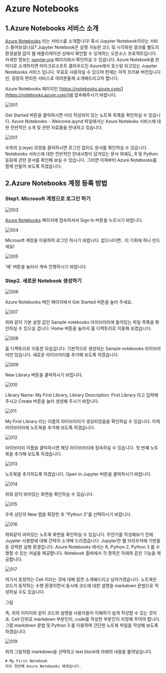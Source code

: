 # Azure Notebooks

## 1.Azure Notebooks 서비스 소개 
[Azure Notebooks](https://notebooks.azure.com/) 라는 서비스를 소개합니다! 혹시 Jupyter Notebook이라는 서비스 들어보셨나요? Jupyter Notebook은 실행 가능한 코드 및 시각화된 결과를 별도의 환경설정 없이 웹 애플리케이션 상에서 확인할 수 있게하는 오픈소스 프로젝트입니다. 
자세한 정보는 [jupyter.org](http://jupyter.org/) 페이지에서 확인하실 수 있습니다. Azure Notebook을 한마디로 소개하자면 마이크로소프트 클라우드인 Azure에서 호스팅 되고있는 Jupyter Notebooks 서비스 입니다. 
무료로 사용하실 수 있으며 현재는 아직 프리뷰 버전입니다만, 굉장히 편리한 서비스로 여러분들께 소개해드리고자 합니다. 

Azure Notebooks 페이지인 [https://notebooks.azure.com/](https://notebooks.azure.com/)에 접속해주시기 바랍니다. 

![001](./images/notebooks/001.jpg) 

Get Started 버튼을 클릭하시면 미리 작성되어 있는 노트북 목록을 확인하실 수 있습니다. Azure Notebooks - Welcome.ipynd 파일에서는 Azure Noteboks 서비스에 대한 전반적인 소개 및 관련 자료들을 안내하고 있습니다. 

![001](./images/notebooks/001.jpg) 

우측의 눈(eye) 모양을 클릭하시면 로그인 없이도 문서를 확인하실 수 있습니다. Notebooks 서비스에 대한 전반적인 안내사항이 담겨있는 문서 외에도, R 및 Python 등등에 관한 문서를 확인해 보실 수 있습니다. 
그러면 이제부터 Azure Notebooks를 함께 만들어 보도록 하겠습니다.  

## 2.Azure Notebooks 계정 등록 방법

### Step1. Microsoft 계정으로 로그인 하기
![003](./images/notebooks/003.jpg) 

[Azure Notebooks](https://notebooks.azure.com/) 페이지에 접속하셔서 Sign In 버튼을 누르시기 바랍니다. 

![004](./images/notebooks/004.jpg) 

Microsoft 계정을 이용하여 로그인 하시기 바랍니다. 없으시다면.. 이 기회에 하나 만드세요!

![005](./images/notebooks/005.jpg)

'예' 버튼을 눌러서 계속 진행하시기 바랍니다.

### Step2. 새로운 Notebook 생성하기 
![006](./images/notebooks/006.jpg)

Azure Notebooks 메인 페이지에서 Get Started 버튼을 눌러 주세요.

![007](./images/notebooks/007.jpg)

위와 같이 기본 설정 값인 Sample notebooks 라이브러리에 들어있는 파일 목록을 확인하실 수 있으실 겁니다.
Home 버튼을 눌러서 홈 디렉토리로 이동해 보겠습니다.

![008](./images/notebooks/008.jpg)

홈 디렉토리로 이동한 모습입니다. 기본적으로 생성되는 Sample notebooks 라이브러리만 있습니다. 새로운 라이브러리를 추가해 보도록 하겠습니다. 

![009](./images/notebooks/009.jpg)

New Library 버튼을 클릭하시기 바랍니다. 

![010](./images/notebooks/010.jpg)

Library Name: My First Library, Library Description: First Library 라고 입력해 주시고 Create 버튼을 눌러 생성해 주시기 바랍니다.

![011](./images/notebooks/011.jpg)

My First Library 라는 이름의 라이브러리가 생성되었음을 확인하실 수 있습니다.
이제 라이브러리에 노트북을 추가해 보도록 하겠습니다.

![012](./images/notebooks/012.jpg)

라이브러리 이름을 클릭하시면 해당 라이브러리에 접속하실 수 있습니다.
첫 번쨰 노트북을 추가해 보도록 하겠습니다.

![013](./images/notebooks/013.jpg)

노트북을 추가하도록 하겠습니다. Open in Jupyter 버튼을 클릭하시기 바랍니다.  

![014](./images/notebooks/014.jpg)

위와 같이 비어있는 화면을 확인하실 수 있습니다. 

![015](./images/notebooks/015.jpg)

우측 상단의 New 탭을 확장한 후 "Python 3"를 선택하시기 바랍니다. 

![016](./images/notebooks/016.jpg)

위와같이 비어있는 노트북 화면을 확인하실 수 있습니다. 
무언가를 작성해보기 전에 Juypter 사용법에 대해 간략히 소개해 드리겠습니다. 
Jupyter란 웹 브라우저에 기반을 둔 강력한 실행 환경입니다. Azure Notebooks 에서는 R, Python 2, Python 3 를 수행할 수 있는 커널을 제공합니다.
Notebook 툴바에서 각 항목은 아래와 같은 기능을 제공합니다.

![017](./images/notebooks/017.jpg)

여기서 등장하는 Cell 이라는 것에 대해 잠깐 소개해드리고 넘어가겠습니다. 
노트북은 코드가 동작하는 수행 환경이면서 동시에 코드에 대한 설명을 markdown 문법으로 작성하실 수도 있습니다. 

그림

즉, 위의 이미지와 같이 코드와 설명을 사용자들이 이해하기 쉽게 작성할 수 있는 것이죠. 
Cell 단위로 markdown 부분인지, code를 작성한 부분인지 지정해 주어야 합니다. 
그럼 markdown 문법 및 Python 3 를 이용하여 간단한 노트북 파일을 작성해 보도록 하겠습니다.

![019](./images/notebooks/019.jpg) 

위의 그림처럼 markdown을 선택하고 text block에 아래의 내용을 붙여넣습니다. 

```
# My First Notebook
저의 첫번째 Azure Notebooks 예제입니다.
```


